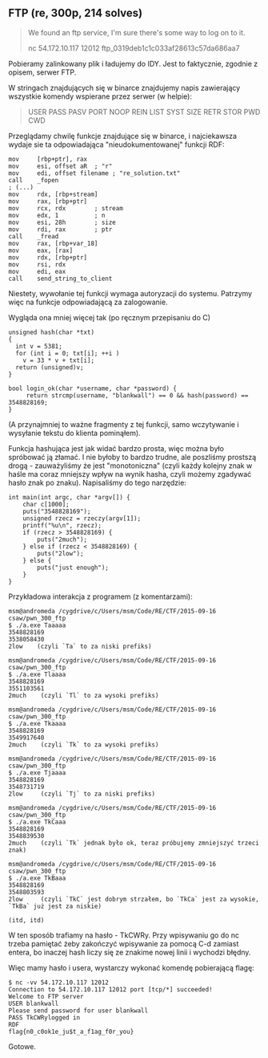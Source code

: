 ## FTP (re, 300p, 214 solves)

> We found an ftp service, I'm sure there's some way to log on to it.
> 
> nc 54.172.10.117 12012
> ftp_0319deb1c1c033af28613c57da686aa7

Pobieramy zalinkowany plik i ładujemy do IDY. Jest to faktycznie, zgodnie z opisem, serwer FTP.

W stringach znajdujących się w binarce znajdujemy napis zawierający wszystkie komendy wspierane przez serwer (w helpie):

> USER PASS PASV PORT
> NOOP REIN LIST SYST SIZE
> RETR STOR PWD CWD

Przeglądamy chwilę funkcje znajdujące się w binarce, i najciekawsza wydaje sie ta odpowiadająca "nieudokumentowanej" funkcji RDF:

    mov     [rbp+ptr], rax
    mov     esi, offset aR  ; "r"
    mov     edi, offset filename ; "re_solution.txt"
    call    _fopen
    ; (...)
    mov     rdx, [rbp+stream]
    mov     rax, [rbp+ptr]
    mov     rcx, rdx        ; stream
    mov     edx, 1          ; n
    mov     esi, 28h        ; size
    mov     rdi, rax        ; ptr
    call    _fread
    mov     rax, [rbp+var_18]
    mov     eax, [rax]
    mov     rdx, [rbp+ptr]
    mov     rsi, rdx
    mov     edi, eax
    call    send_string_to_client

Niestety, wywołanie tej funkcji wymaga autoryzacji do systemu. Patrzymy więc na funkcje odpowiadającą za zalogowanie.

Wygląda ona mniej więcej tak (po ręcznym przepisaniu do C)

    unsigned hash(char *txt)
    {
      int v = 5381;
      for (int i = 0; txt[i]; ++i )
        v = 33 * v + txt[i];
      return (unsigned)v;
    }

    bool login_ok(char *username, char *password) {
         return strcmp(username, "blankwall") == 0 && hash(password) == 3548828169;
    }

(A przynajmniej to ważne fragmenty z tej funkcji, samo wczytywanie i wysyłanie tekstu do klienta pominąłem).

Funkcja hashująca jest jak widać bardzo prosta, więc można było spróbować ją złamać. I nie byłoby to bardzo trudne, ale poszliśmy prostszą drogą - zauważyliśmy że jest "monotoniczna" (czyli każdy kolejny znak w haśle ma coraz mniejszy wpływ na wynik hasha, czyli możemy zgadywać hasło znak po znaku). Napisaliśmy do tego narzędzie:

    int main(int argc, char *argv[]) {
        char c[1000];
        puts("3548828169");
        unsigned rzecz = rzeczy(argv[1]); 
        printf("%u\n", rzecz);
        if (rzecz > 3548828169) {
            puts("2much");
        } else if (rzecz < 3548828169) {
            puts("2low");
        } else {
            puts("just enough");
        }
    }

Przykładowa interakcja z programem (z komentarzami):

    msm@andromeda /cygdrive/c/Users/msm/Code/RE/CTF/2015-09-16 csaw/pwn_300_ftp
    $ ./a.exe Taaaaa
    3548828169
    3538058430
    2low    (czyli `Ta` to za niski prefiks)
    
    msm@andromeda /cygdrive/c/Users/msm/Code/RE/CTF/2015-09-16 csaw/pwn_300_ftp
    $ ./a.exe Tlaaaa
    3548828169
    3551103561
    2much    (czyli `Tl` to za wysoki prefiks)
    
    msm@andromeda /cygdrive/c/Users/msm/Code/RE/CTF/2015-09-16 csaw/pwn_300_ftp
    $ ./a.exe Tkaaaa
    3548828169
    3549917640
    2much    (czyli `Tk` to za wysoki prefiks)
    
    msm@andromeda /cygdrive/c/Users/msm/Code/RE/CTF/2015-09-16 csaw/pwn_300_ftp
    $ ./a.exe Tjaaaa
    3548828169
    3548731719
    2low     (czyli `Tj` to za niski prefiks)
    
    msm@andromeda /cygdrive/c/Users/msm/Code/RE/CTF/2015-09-16 csaw/pwn_300_ftp
    $ ./a.exe TkCaaa
    3548828169
    3548839530
    2much    (czyli `Tk` jednak było ok, teraz próbujemy zmniejszyć trzeci znak)
    
    msm@andromeda /cygdrive/c/Users/msm/Code/RE/CTF/2015-09-16 csaw/pwn_300_ftp
    $ ./a.exe TkBaaa
    3548828169
    3548803593
    2low     (czyli `TkC` jest dobrym strzałem, bo `TkCa` jest za wysokie, `TkBa` już jest za niskie)
    
    (itd, itd)
    
W ten sposób trafiamy na hasło - TkCWRy. Przy wpisywaniu go do nc trzeba pamiętać żeby zakończyć wpisywanie za pomocą C-d zamiast entera, bo inaczej hash liczy się ze znakime nowej linii i wychodzi błędny.

Więc mamy hasło i usera, wystarczy wykonać komendę pobierającą flagę:

    $ nc -vv 54.172.10.117 12012
    Connection to 54.172.10.117 12012 port [tcp/*] succeeded!
    Welcome to FTP server
    USER blankwall
    Please send password for user blankwall
    PASS TkCWRylogged in
    RDF
    flag{n0_c0ok1e_ju$t_a_f1ag_f0r_you}

Gotowe.
